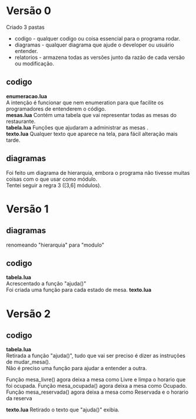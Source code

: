 # Versão 0 #
Criado 3 pastas
* codigo - qualquer codigo ou coisa essencial para o programa rodar.
* diagramas - qualquer diagrama que ajude o developer ou usuário entender.
* relatorios - armazena todas as versões junto da razão de cada versão ou modificação.

## codigo ##
__enumeracao.lua__    
A intenção é funcionar que nem enumeration para que facilite os programadores de entenderem o código.    
__mesas.lua__
Contém uma tabela que vai representar todas as mesas do restaurante.    
__tabela.lua__
Funções que ajudaram a administrar as mesas  .  
__texto.lua__
Qualquer texto que aparece na tela, para fácil alteração mais tarde.

## diagramas ##
Foi feito um diagrama de hierarquia, embora o programa não tivesse muitas coisas com o que usar como módulo.    
Tentei seguir a regra 3 ([3,6] módulos).

# Versão 1 #

## diagramas ##
renomeando "hierarquia" para "modulo"

## codigo ##
__tabela.lua__    
Acrescentado a função "ajuda()"    
Foi criada uma função para cada estado de mesa.
__texto.lua__

# Versão 2 #

## codigo ##
__tabela.lua__    
Retirada a função "ajuda()", tudo que vai ser preciso é dizer as instruções de mudar_mesa().    
Não é preciso uma função para ajudar a entender a outra.

Função mesa_livre() agora deixa a mesa como Livre e limpa o horario que foi ocupada.
Função mesa_ocupada() agora deixa a mesa como Ocupado.
Função mesa_reservada() agora deixa a mesa como Reservada e o horario da reserva

__texto.lua__
Retirado o texto que "ajuda()" exibia.
